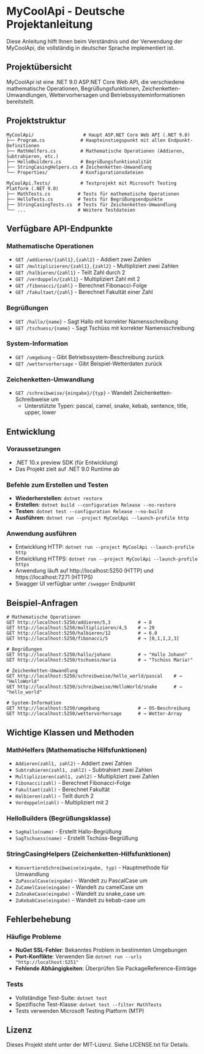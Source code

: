 # MyCoolApi - Deutsche Projektanleitung

Diese Anleitung hilft Ihnen beim Verständnis und der Verwendung der MyCoolApi, die vollständig in deutscher Sprache implementiert ist.

## Projektübersicht

MyCoolApi ist eine .NET 9.0 ASP.NET Core Web API, die verschiedene mathematische Operationen, Begrüßungsfunktionen, Zeichenketten-Umwandlungen, Wettervorhersagen und Betriebssysteminformationen bereitstellt.

## Projektstruktur

```
MyCoolApi/                  # Haupt ASP.NET Core Web API (.NET 9.0)
├── Program.cs             # Haupteinstiegspunkt mit allen Endpunkt-Definitionen
├── MathHelfers.cs         # Mathematische Operationen (Addieren, Subtrahieren, etc.)
├── HelloBuilders.cs       # Begrüßungsfunktionalität
├── StringCasingHelpers.cs # Zeichenketten-Umwandlung
└── Properties/            # Konfigurationsdateien

MyCoolApi.Tests/           # Testprojekt mit Microsoft Testing Platform (.NET 9.0)
├── MathTests.cs          # Tests für mathematische Operationen  
├── HelloTests.cs         # Tests für Begrüßungsendpunkte
├── StringCasingTests.cs  # Tests für Zeichenketten-Umwandlung
└── ...                   # Weitere Testdateien
```

## Verfügbare API-Endpunkte

### Mathematische Operationen
- `GET /addieren/{zahl1},{zahl2}` - Addiert zwei Zahlen
- `GET /multiplizieren/{zahl1},{zahl2}` - Multipliziert zwei Zahlen  
- `GET /halbieren/{zahl1}` - Teilt Zahl durch 2
- `GET /verdoppeln/{zahl1}` - Multipliziert Zahl mit 2
- `GET /fibonacci/{zahl}` - Berechnet Fibonacci-Folge
- `GET /fakultaet/{zahl}` - Berechnet Fakultät einer Zahl

### Begrüßungen
- `GET /hallo/{name}` - Sagt Hallo mit korrekter Namensschreibung
- `GET /tschuess/{name}` - Sagt Tschüss mit korrekter Namensschreibung

### System-Information
- `GET /umgebung` - Gibt Betriebssystem-Beschreibung zurück
- `GET /wettervorhersage` - Gibt Beispiel-Wetterdaten zurück

### Zeichenketten-Umwandlung
- `GET /schreibweise/{eingabe}/{typ}` - Wandelt Zeichenketten-Schreibweise um
  - Unterstützte Typen: pascal, camel, snake, kebab, sentence, title, upper, lower

## Entwicklung

### Voraussetzungen
- .NET 10.x preview SDK (für Entwicklung)
- Das Projekt zielt auf .NET 9.0 Runtime ab

### Befehle zum Erstellen und Testen
- **Wiederherstellen**: `dotnet restore`
- **Erstellen**: `dotnet build --configuration Release --no-restore`
- **Testen**: `dotnet test --configuration Release --no-build`
- **Ausführen**: `dotnet run --project MyCoolApi --launch-profile http`

### Anwendung ausführen
- Entwicklung HTTP: `dotnet run --project MyCoolApi --launch-profile http`
- Entwicklung HTTPS: `dotnet run --project MyCoolApi --launch-profile https`
- Anwendung läuft auf http://localhost:5250 (HTTP) und https://localhost:7271 (HTTPS)
- Swagger UI verfügbar unter `/swagger` Endpunkt

## Beispiel-Anfragen

```http
# Mathematische Operationen
GET http://localhost:5250/addieren/5,3          # → 8
GET http://localhost:5250/multiplizieren/4,5    # → 20
GET http://localhost:5250/halbieren/12          # → 6.0
GET http://localhost:5250/fibonacci/5           # → [0,1,1,2,3]

# Begrüßungen
GET http://localhost:5250/hallo/johann          # → "Hallo Johann"
GET http://localhost:5250/tschuess/maria        # → "Tschüss Maria!"

# Zeichenketten-Umwandlung
GET http://localhost:5250/schreibweise/hello_world/pascal    # → "HelloWorld"
GET http://localhost:5250/schreibweise/HelloWorld/snake      # → "hello_world"

# System-Information
GET http://localhost:5250/umgebung              # → OS-Beschreibung
GET http://localhost:5250/wettervorhersage      # → Wetter-Array
```

## Wichtige Klassen und Methoden

### MathHelfers (Mathematische Hilfsfunktionen)
- `Addieren(zahl1, zahl2)` - Addiert zwei Zahlen
- `Subtrahieren(zahl1, zahl2)` - Subtrahiert zwei Zahlen
- `Multiplizieren(zahl1, zahl2)` - Multipliziert zwei Zahlen
- `Fibonacci(zahl)` - Berechnet Fibonacci-Folge
- `Fakultaet(zahl)` - Berechnet Fakultät
- `Halbieren(zahl)` - Teilt durch 2
- `Verdoppeln(zahl)` - Multipliziert mit 2

### HelloBuilders (Begrüßungsklasse)
- `SagHallo(name)` - Erstellt Hallo-Begrüßung
- `SagTschuess(name)` - Erstellt Tschüss-Begrüßung

### StringCasingHelpers (Zeichenketten-Hilfsfunktionen)
- `KonvertiereSchreibweise(eingabe, typ)` - Hauptmethode für Umwandlung
- `ZuPascalCase(eingabe)` - Wandelt zu PascalCase um
- `ZuCamelCase(eingabe)` - Wandelt zu camelCase um
- `ZuSnakeCase(eingabe)` - Wandelt zu snake_case um
- `ZuKebabCase(eingabe)` - Wandelt zu kebab-case um

## Fehlerbehebung

### Häufige Probleme
- **NuGet SSL-Fehler**: Bekanntes Problem in bestimmten Umgebungen
- **Port-Konflikte**: Verwenden Sie `dotnet run --urls "http://localhost:5251"`
- **Fehlende Abhängigkeiten**: Überprüfen Sie PackageReference-Einträge

### Tests
- Vollständige Test-Suite: `dotnet test`
- Spezifische Test-Klasse: `dotnet test --filter MathTests`
- Tests verwenden Microsoft Testing Platform (MTP)

## Lizenz

Dieses Projekt steht unter der MIT-Lizenz. Siehe LICENSE.txt für Details.